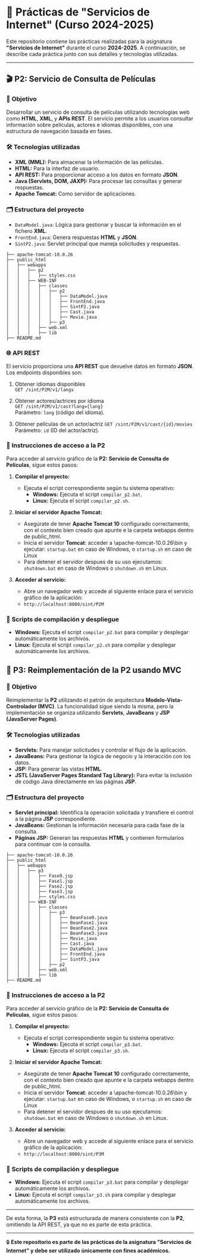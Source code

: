 # 🚀 **Prácticas de "Servicios de Internet" (Curso 2024-2025)**

Este repositorio contiene las prácticas realizadas para la asignatura **"Servicios de Internet"** durante el curso **2024-2025**. A continuación, se describe cada práctica junto con sus detalles y tecnologías utilizadas. 

---

## 🎬 **P2: Servicio de Consulta de Películas**

### 🎯 **Objetivo**
Desarrollar un servicio de consulta de películas utilizando tecnologías web como **HTML**, **XML**, y **APIs REST**. El servicio permite a los usuarios consultar información sobre películas, actores e idiomas disponibles, con una estructura de navegación basada en fases.

### 🛠️ **Tecnologías utilizadas**
- **XML (MML):** Para almacenar la información de las películas.
- **HTML:** Para la interfaz de usuario.
- **API REST:** Para proporcionar acceso a los datos en formato **JSON**.
- **Java (Servlets, DOM, JAXP):** Para procesar las consultas y generar respuestas.
- **Apache Tomcat:** Como servidor de aplicaciones.

### 🗂️ **Estructura del proyecto**
- `DataModel.java`: Lógica para gestionar y buscar la información en el fichero **XML**.
- `FrontEnd.java`: Genera respuestas **HTML** y **JSON**.
- `SintP2.java`: Servlet principal que maneja solicitudes y respuestas.
```
├── apache-tomcat-10.0.26
├── public_html
│   ├── webapps
│   │   ├── p2
│   │   │   ├── styles.css
│   │   ├── WEB-INF
│   │   │   ├── classes
│   │   │   │   ├── p2
│   │   │   │   │   ├── DataModel.java
│   │   │   │   │   ├── FrontEnd.java
│   │   │   │   │   ├── SintP2.java
│   │   │   │   │   ├── Cast.java
│   │   │   │   │   ├── Movie.java
│   │   │   │   ├── p3
│   │   │   ├── web.xml
│   │   │   ├── lib
├── README.md
```

### 🌐 **API REST**

El servicio proporciona una **API REST** que devuelve datos en formato **JSON**. Los endpoints disponibles son:

  1. Obtener idiomas disponibles  
     `GET /sint/P2M/v1/langs`
  
  2. Obtener actores/actrices por idioma  
     `GET /sint/P2M/v1/cast?lang={lang}`  
     Parámetro: `lang` (código del idioma).
  
  3. Obtener películas de un actor/actriz
     `GET /sint/P2M/v1/cast/{id}/movies`  
     Parámetro: `id` (ID del actor/actriz).

### 🔧 **Instrucciones de acceso a la P2**

   Para acceder al servicio gráfico de la **P2: Servicio de Consulta de Películas**, sigue estos pasos:

   1. **Compilar el proyecto:**
      - Ejecuta el script correspondiente según tu sistema operativo:
        - **Windows:** Ejecuta el script `compilar_p2.bat`.
        - **Linux:** Ejecuta el script `compilar_p2.sh`.

   2. **Iniciar el servidor Apache Tomcat:**
      - Asegúrate de tener **Apache Tomcat 10** configurado correctamente, con el contexto bien creado que apunte e la carpeta webapps dentro de public_html.
      - Inicia el servidor **Tomcat**: acceder a \apache-tomcat-10.0.26\bin y ejecutar: `startup.bat` en caso de Windows, o `startup.sh` en caso de Linux
      - Para detener el servidor despues de su uso ejecutamos: `shutdown.bat` en caso de Windows o `shutdown.sh` en Linux.

   3. **Acceder al servicio:**
      - Abre un navegador web y accede al siguiente enlace para el servicio gráfico de la aplicación:
      - `http://localhost:8080/sint/P2M`


### 📜 **Scripts de compilación y despliegue**
- **Windows:** Ejecuta el script `compilar_p2.bat` para compilar y desplegar automáticamente los archivos.
- **Linux:** Ejecuta el script `compilar_p2.sh` para compilar y desplegar automáticamente los archivos.


## 🔄 **P3: Reimplementación de la P2 usando MVC**

### 🎯 **Objetivo**  
Reimplementar la **P2** utilizando el patrón de arquitectura **Modelo-Vista-Controlador (MVC)**. La funcionalidad sigue siendo la misma, pero la implementación se organiza utilizando **Servlets**, **JavaBeans** y **JSP (JavaServer Pages)**.

### 🛠️ **Tecnologías utilizadas**
- **Servlets:** Para manejar solicitudes y controlar el flujo de la aplicación.
- **JavaBeans:** Para gestionar la lógica de negocio y la interacción con los datos.
- **JSP:** Para generar las vistas **HTML**.
- **JSTL (JavaServer Pages Standard Tag Library):** Para evitar la inclusión de código Java directamente en las páginas **JSP**.

### 🗂️ **Estructura del proyecto**
- **Servlet principal:** Identifica la operación solicitada y transfiere el control a la página **JSP** correspondiente.
- **JavaBeans:** Gestionan la información necesaria para cada fase de la consulta.
- **Páginas JSP:** Generan las respuestas **HTML** y contienen formularios para continuar con la consulta.
```
├── apache-tomcat-10.0.26
├── public_html
│   ├── webapps
│   │   ├── p3
│   │   │   ├── Fase0.jsp
│   │   │   ├── Fase1.jsp
│   │   │   ├── Fase2.jsp
│   │   │   ├── Fase3.jsp
│   │   │   ├── styles.css
│   │   ├── WEB-INF
│   │   │   ├── classes
│   │   │   │   ├── p3
│   │   │   │   │   ├── BeanFase0.java
│   │   │   │   │   ├── BeanFase1.java
│   │   │   │   │   ├── BeanFase2.java
│   │   │   │   │   ├── BeanFase3.java
│   │   │   │   │   ├── Movie.java
│   │   │   │   │   ├── Cast.java
│   │   │   │   │   ├── DataModel.java
│   │   │   │   │   ├── FrontEnd.java
│   │   │   │   │   ├── SintP3.java
│   │   │   │   ├── p2
│   │   │   ├── web.xml
│   │   │   ├── lib
├── README.md
```

### 🔧 **Instrucciones de acceso a la P2**

   Para acceder al servicio gráfico de la **P2: Servicio de Consulta de Películas**, sigue estos pasos:

   1. **Compilar el proyecto:**
      - Ejecuta el script correspondiente según tu sistema operativo:
        - **Windows:** Ejecuta el script `compilar_p3.bat`.
        - **Linux:** Ejecuta el script `compilar_p3.sh`.

   2. **Iniciar el servidor Apache Tomcat:**
      - Asegúrate de tener **Apache Tomcat 10** configurado correctamente, con el contexto bien creado que apunte e la carpeta webapps dentro de public_html.
      - Inicia el servidor **Tomcat**: acceder a \apache-tomcat-10.0.26\bin y ejecutar: `startup.bat` en caso de Windows, o `startup.sh` en caso de Linux
      - Para detener el servidor despues de su uso ejecutamos: `shutdown.bat` en caso de Windows o `shutdown.sh` en Linux.

   3. **Acceder al servicio:**
      - Abre un navegador web y accede al siguiente enlace para el servicio gráfico de la aplicación:
      - `http://localhost:8080/sint/P3M`


### 📜 **Scripts de compilación y despliegue**
- **Windows:** Ejecuta el script `compilar_p3.bat` para compilar y desplegar automáticamente los archivos.
- **Linux:** Ejecuta el script `compilar_p3.sh` para compilar y desplegar automáticamente los archivos.

---

De esta forma, la **P3** está estructurada de manera consistente con la **P2**, omitiendo la API REST, ya que no es parte de esta práctica.

---
🔒 **Este repositorio es parte de las prácticas de la asignatura "Servicios de Internet" y debe ser utilizado únicamente con fines académicos.**
